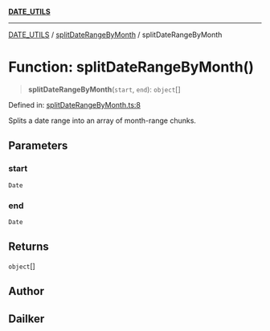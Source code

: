 [**DATE_UTILS**](../../README.md)

***

[DATE_UTILS](../../README.md) / [splitDateRangeByMonth](../README.md) / splitDateRangeByMonth

# Function: splitDateRangeByMonth()

> **splitDateRangeByMonth**(`start`, `end`): `object`[]

Defined in: [splitDateRangeByMonth.ts:8](https://github.com/dailker/everyutil/blob/54be0bab567ca8e189c5982902c59f3b7981d51d/src/date/splitDateRangeByMonth.ts#L8)

Splits a date range into an array of month-range chunks.

## Parameters

### start

`Date`

### end

`Date`

## Returns

`object`[]

## Author

## Dailker

